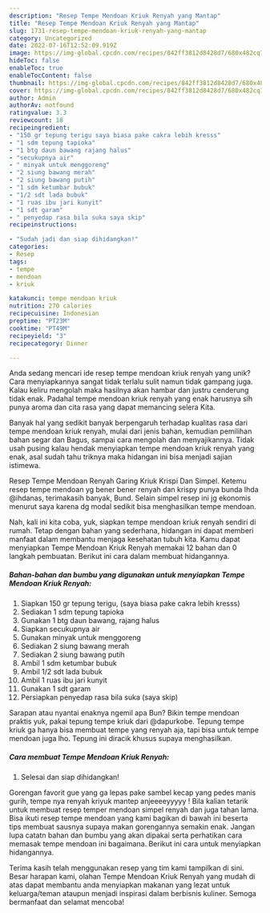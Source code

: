 ```yaml
---
description: "Resep Tempe Mendoan Kriuk Renyah yang Mantap"
title: "Resep Tempe Mendoan Kriuk Renyah yang Mantap"
slug: 1731-resep-tempe-mendoan-kriuk-renyah-yang-mantap
category: Uncategorized
date: 2022-07-16T12:52:09.919Z
image: https://img-global.cpcdn.com/recipes/842ff3812d8428d7/680x482cq70/tempe-mendoan-kriuk-renyah-foto-resep-utama.jpg
hideToc: false
enableToc: true
enableTocContent: false
thumbnail: https://img-global.cpcdn.com/recipes/842ff3812d8428d7/680x482cq70/tempe-mendoan-kriuk-renyah-foto-resep-utama.jpg
cover: https://img-global.cpcdn.com/recipes/842ff3812d8428d7/680x482cq70/tempe-mendoan-kriuk-renyah-foto-resep-utama.jpg
author: Admin
authorAv: notfound
ratingvalue: 3.3
reviewcount: 18
recipeingredient:
- "150 gr tepung terigu saya biasa pake cakra lebih kresss"
- "1 sdm tepung tapioka"
- "1 btg daun bawang rajang halus"
- "secukupnya air"
- " minyak untuk menggoreng"
- "2 siung bawang merah"
- "2 siung bawang putih"
- "1 sdm ketumbar bubuk"
- "1/2 sdt lada bubuk"
- "1 ruas ibu jari kunyit"
- "1 sdt garam"
- " penyedap rasa bila suka saya skip"
recipeinstructions:

- "Sudah jadi dan siap dihidangkan!"
categories:
- Resep
tags:
- tempe
- mendoan
- kriuk

katakunci: tempe mendoan kriuk 
nutrition: 270 calories
recipecuisine: Indonesian
preptime: "PT23M"
cooktime: "PT49M"
recipeyield: "3"
recipecategory: Dinner

---
```





Anda sedang mencari ide resep tempe mendoan kriuk renyah yang unik? Cara menyiapkannya sangat tidak terlalu sulit namun tidak gampang juga. Kalau keliru mengolah maka hasilnya akan hambar dan justru cenderung tidak enak. Padahal tempe mendoan kriuk renyah yang enak harusnya sih punya aroma dan cita rasa yang dapat memancing selera Kita.





Banyak hal yang sedikit banyak berpengaruh terhadap kualitas rasa dari tempe mendoan kriuk renyah, mulai dari jenis bahan, kemudian pemilihan bahan segar dan Bagus, sampai cara mengolah dan menyajikannya. Tidak usah pusing kalau hendak menyiapkan tempe mendoan kriuk renyah yang enak,      asal sudah tahu triknya maka hidangan ini bisa menjadi sajian istimewa.














Resep Tempe Mendoan Renyah Garing Kriuk Krispi Dan Simpel. Ketemu resep tempe mendoan yg bener bener renyah dan krispy punya bunda Ihda @ihdanas, terimakasih banyak, Bund. Selain simpel resep ini jg ekonomis menurut saya karena dg modal sedikit bisa menghasilkan tempe mendoan.






Nah, kali ini kita coba, yuk, siapkan tempe mendoan kriuk renyah sendiri di rumah. Tetap dengan bahan yang sederhana, hidangan ini dapat memberi manfaat dalam membantu menjaga kesehatan tubuh kita. Kamu dapat menyiapkan Tempe Mendoan Kriuk Renyah memakai 12 bahan dan 0 langkah pembuatan. Berikut ini cara dalam membuat hidangannya.

<!--inarticleads1-->

##### Bahan-bahan dan bumbu yang digunakan untuk menyiapkan Tempe Mendoan Kriuk Renyah:

1. Siapkan 150 gr tepung terigu, (saya biasa pake cakra lebih kresss)
1. Sediakan 1 sdm tepung tapioka
1. Gunakan 1 btg daun bawang, rajang halus
1. Siapkan secukupnya air
1. Gunakan  minyak untuk menggoreng
1. Sediakan 2 siung bawang merah
1. Sediakan 2 siung bawang putih
1. Ambil 1 sdm ketumbar bubuk
1. Ambil 1/2 sdt lada bubuk
1. Ambil 1 ruas ibu jari kunyit
1. Gunakan 1 sdt garam
1. Persiapkan  penyedap rasa bila suka (saya skip)


Sarapan atau nyantai enaknya ngemil apa Bun? Bikin tempe mendoan praktis yuk, pakai tepung tempe kriuk dari @dapurkobe. Tepung tempe kriuk ga hanya bisa membuat tempe yang renyah aja, tapi bisa untuk tempe mendoan juga lho. Tepung ini diracik khusus supaya menghasilkan. 

<!--inarticleads2-->

##### Cara membuat Tempe Mendoan Kriuk Renyah:


1. Selesai dan siap dihidangkan!

Gorengan favorit gue yang ga lepas pake sambel kecap yang pedes manis gurih, tempe nya renyah kriyuk mantep anjeeeeyyyyy ! Bila kalian tetarik untuk membuat resep temper mendoan simpel renyah dan juga tahan lama. Bisa ikuti resep tempe mendoan yang kami bagikan di bawah ini beserta tips membuat sausnya supaya makan gorengannya semakin enak. Jangan lupa catatn bahan dan bumbu yang akan dipakai serta perhatikan cara memasak tempe mendoan ini bagaimana. Berikut ini cara untuk menyiapkan hidangannya. 

Terima kasih telah menggunakan resep yang tim kami tampilkan di sini. Besar harapan kami, olahan Tempe Mendoan Kriuk Renyah yang mudah di atas dapat membantu anda menyiapkan makanan yang lezat untuk keluarga/teman ataupun menjadi inspirasi dalam berbisnis kuliner. Semoga bermanfaat dan selamat mencoba!
